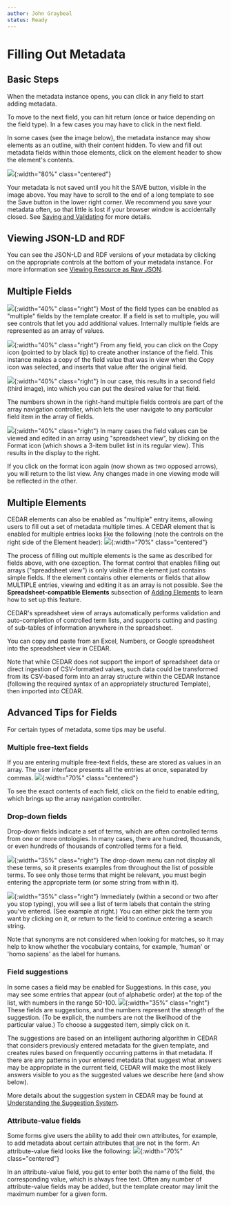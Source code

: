 ```yaml
---
author: John Graybeal
status: Ready
---
```

# Filling Out Metadata

## **Basic Steps**

When the metadata instance opens, you can click in any field to start adding metadata.

To move to the next field, you can hit return (once or twice depending on the field type). In a few cases you may have to click in the next field. 

In some cases (see the image below), the metadata instance may show elements as an outline, with their content hidden. To view and fill out metadata fields within those elements, click on the element header to show the element's contents.

![](../../../../img/userguide/entering-metadata-folded-elements-20191124.png){:width="80%" class="centered"}

Your metadata is not saved until you hit the SAVE button, visible in the image above. 
You may have to scroll to the end of a long template to see the Save button in the lower right corner. We recommend you save your metadata often, so that little is lost if your browser window is accidentally closed. See [Saving and Validating](https://metadatacenter.github.io/cedar-manual/sections/a5/3_saving_and_validating/) for more details.

## **Viewing JSON-LD and RDF**

You can see the JSON-LD and RDF versions of your metadata by clicking on the appropriate controls at the bottom of your metadata instance. For more information see [Viewing Resource as Raw JSON](https://metadatacenter.github.io/cedar-manual/sections/a3/4_viewing_resource_as_raw_json/).

## **Multiple Fields**

![](../../../../img/userguide/multientry-text-field-20191124.png){:width="40%" class="right"}
Most of the field types can be enabled as "multiple" fields by the template creator. 
If a field is set to multiple, you will see controls that let you add additional
values. Internally multiple fields are represented as an array of values.

![](../../../../img/userguide/multientry-text-field-copying-20191124.png){:width="40%" class="right"}
From any field, you can click on the Copy icon (pointed to by black tip) to create another instance of the field. This instance makes a copy of the field value
that was in view when the Copy icon was selected, 
and inserts that value after the original field.

![](../../../../img/userguide/multientry-text-field-two-20191124.png){:width="40%" class="right"}
In our case, this results in a second field (third image), into which you can put the desired value for that field. 

The numbers shown in the right-hand multiple fields controls are part of the array navigation controller, which lets the user navigate to any particular field item in the array of fields.

![](../../../../img/userguide/multientry-text-field-array-20191124.png){:width="40%" class="right"}
In many cases the field values can be viewed and edited in an array 
using "spreadsheet view", 
by clicking on the Format icon (which shows a 3-item bullet list in its regular view). 
This results in the display to the right. 

If you click on the format icon again (now shown as two opposed arrows), you will return to the list view. Any changes made in one viewing mode will be reflected in the other.

## **Multiple Elements**

CEDAR elements can also be enabled as "multiple" entry items, allowing users to fill out a set of metadata multiple times.
A CEDAR element that is enabled for multiple entries
looks like the following (note the controls on the right side of the Element header):
![](../../../../img/userguide/entering-metadata-multiple-elements-20191126.png){:width="70%" class="centered"}

The process of filling out multiple elements is the same as described for fields above,
with one exception. 
The format control that enables filling out arrays ("spreadsheet view") is only visible if the element just contains simple fields. 
If the element contains other elements or fields that allow MULTIPLE entries, 
viewing and editing it as an array is not possible. 
See the **Spreadsheet-compatible Elements** subsection of [Adding Elements](https://metadatacenter.github.io/cedar-manual/sections/c2/3_adding_elements)
to learn how to set up this feature.

CEDAR's spreadsheet view of arrays automatically performs 
validation and auto-completion of controlled term lists, 
and supports cutting and pasting of sub-tables of information anywhere in the spreadsheet.

You can copy and paste from an Excel, Numbers, or Google spreadsheet into the spreadsheet view in CEDAR.

Note that while CEDAR does not support the import of spreadsheet data or direct ingestion of CSV-formatted values,
such data could be transformed from its CSV-based form into an array structure within the CEDAR Instance
(following the required syntax of an appropriately structured Template),
then imported into CEDAR.

## **Advanced Tips for Fields**

For certain types of metadata, some tips may be useful.

### Multiple free-text fields

If you are entering multiple free-text fields, these are stored as values in an array. 
The user interface presents all the entries at once, separated by commas. 
![](../../../../img/userguide/entering-metadata-multiple-free-text-20191126.png){:width="70%" class="centered"}

To see the exact contents of each field, click on the field to enable editing, which brings up the array navigation controller.

### Drop-down fields

Drop-down fields indicate a set of terms, which are often controlled terms from one or more ontologies. In many cases, there are hundred, thousands, or even hundreds of thousands of controlled terms for a field.

![](../../../../img/userguide/entering-metadata-dropdown-plain-20191126.png){:width="35%" class="right"}
The drop-down menu can not display all these terms, so it presents examples from throughout the list of possible terms. 
To see only those terms that might be relevant, 
you must begin entering the appropriate term (or some string from within it).

![](../../../../img/userguide/entering-metadata-dropdown-autocomplete-20191126.png){:width="35%" class="right"}
Immediately (within a second or two after you stop typing), 
you will see a list of term labels that contain the string you've entered. 
(See example at right.)
You can either pick the term you want by clicking on it, 
or return to the field to continue entering a search string.

Note that synonyms are not considered when looking for matches,
so it may help to know whether the vocabulary contains, for example,
'human' or 'homo sapiens' as the label for humans. 

### Field suggestions

In some cases a field may be enabled for Suggestions. In this case,
you may see some entries that appear (out of alphabetic order)
at the top of the list, with numbers in the range 50-100. 
![](../../../../img/userguide/entering-metadata-dropdown-suggestions-20191126.png){:width="35%" class="right"}
These fields are suggestions, and the numbers represent 
the *strength* of the suggestion. (To be explicit, the numbers are not
the likelihood of the particular value.) To choose a suggested item,
simply click on it.

The suggestions are based on an intelligent authoring algorithm
in CEDAR that considers previously entered metadata for the given template,
and creates rules based on frequently occurring patterns in that metadata.
If there are any patterns in your entered metadata that suggest 
what answers may be appropriate in the current field, 
CEDAR will make the most likely answers visible to you as the suggested
values we describe here (and show below).

More details about the suggestion system in CEDAR may be found at 
[Understanding the Suggestion System](https://metadatacenter.github.io/cedar-manual/sections/c4/understanding_the_suggestion_system/).

### Attribute-value fields

Some forms give users the ability to add their own attributes, for example, 
to add metadata about certain attributes that are not in the form.
An attribute-value field looks like the following:
![](../../../../img/userguide/entering-metadata-attribute-value-field-20191126.png){:width="70%" class="centered"}

In an attribute-value field, you get to enter both the name of the field, 
the corresponding value, which is always free text. 
Often any number of attribute-value fields may be added,
but the template creator may limit the maximum number for a given form.



